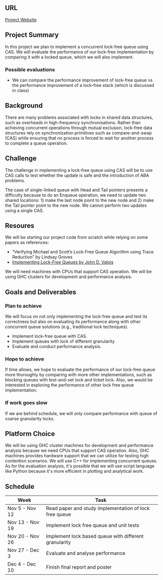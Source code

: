 ## URL
[Project Website](https://wuhaoyang-why.github.io/15618-Lock-Free-Queue/)  

## Project Summary
In this project we plan to implement a concurrent lock-free queue using CAS. We will evaluate the performance of our lock-free implementation by comparing it with a locked queue, which we will also implement.  

### Possible evaluations
- We can compare the performance improvement of lock-free queue vs the performance improvement of a lock-free stack (which is discussed in class)  

## Background
There are many problems associated with locks in shared data structures, such as overheads in high-frequency synchronisations. Rather than achieving concurrent operations through mutual exclusion, lock-free data structures rely on synchronization primitives such as compare-and-swap (CAS) while ensuring that no process is forced to wait for another process to complete a queue operation.   

## Challenge
The challenge in implementing a lock-free queue using CAS will be to use CAS calls to test whether the update is safe and the introduction of ABA problems.  

The case of single-linked queue with Head and Tail pointers presents a difficulty because to do an Enqueue operation, we need to update two shared locations: 1) make the last node point to the new node and 2) make the Tail pointer point to the new node. We cannot perform two updates using a single CAS.  

## Resoures
We will be starting our project code from scratch while relying on some papers as references:  
- “Verifying Michael and Scott’s Lock-Free Queue Algorithm using Trace Reduction” by Lindsay Groves 
- [Implementing Lock-Free Queues by John D. Valois](https://people.cs.pitt.edu/~jacklange/teaching/cs2510-f12/papers/implementing_lock_free.pdf)

We will need machines with CPUs that support CAS operation. We will be using GHC clusters for development and performance analysis. 

## Goals and Deliverables
### Plan to achieve
We will focus on not only implementing the lock-free queue and test its correctness but also on evaluating its performance along with other concurrent queue solutions (e.g., traditional lock techniques).

- Implement lock-free queue with CAS.
- Implement queues with lock of different granularity
- Evaluate and conduct performance analysis.

### Hope to achieve
If time allows, we hope to evaluate the performance of our lock-free queue more thoroughly by comparing with more other implementations, such as blocking queues with test-and-set lock and ticket lock. Also, we would be interested in exploring the performance of other lock free queue implementation.

### If work goes slow
If we are behind schedule, we will only compare performance with queue of coarse granularity locks.

## Platform Choice
We will be using GHC cluster machines for development and performance analysis because we need CPUs that support CAS operation. Also, GHC machines provides hardware support that we can utilize for testing high contention scenarios. We will use C++ for implementing concurrent queues. As for the evaluation analysis, it's possible that we will use script language like Python because it's more efficient in plotting and analytical work.  

## Schedule
Week|Task
--|--
Nov 5 - Nov 12|Read paper and study implementation of lock free queue
Nov 13 - Nov 19|Implement lock free queue and unit tests
Nov 20 - Nov 26|Implement lock based queue with different granularity
Nov 27 - Dec 3|Evaluate and analyse performance 
Dec 4 - Dec 10|Finish final report and poster


